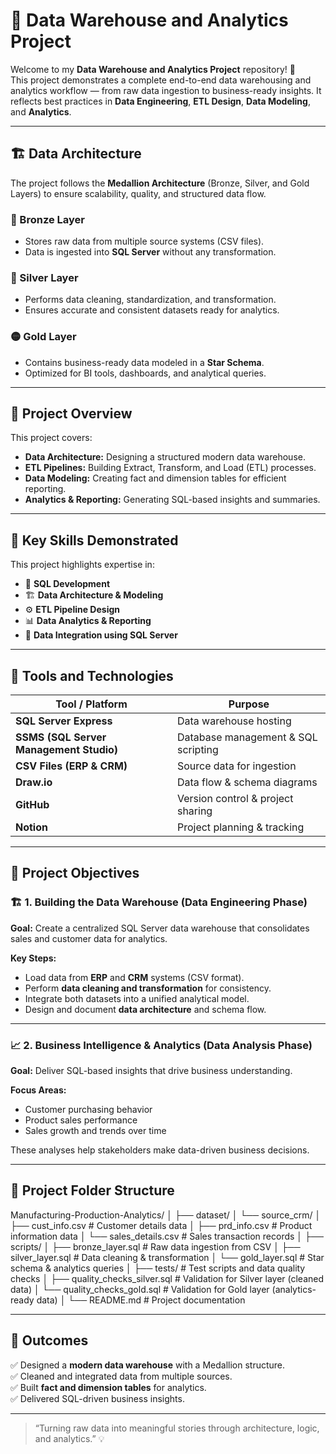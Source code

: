 # 🏢 Data Warehouse and Analytics Project  

Welcome to my **Data Warehouse and Analytics Project** repository! 🚀  
This project demonstrates a complete end-to-end data warehousing and analytics workflow — from raw data ingestion to business-ready insights. It reflects best practices in **Data Engineering**, **ETL Design**, **Data Modeling**, and **Analytics**.  

---

## 🏗️ Data Architecture  

The project follows the **Medallion Architecture** (Bronze, Silver, and Gold Layers) to ensure scalability, quality, and structured data flow.  

### 🔹 Bronze Layer  
- Stores raw data from multiple source systems (CSV files).  
- Data is ingested into **SQL Server** without any transformation.  

### 🔸 Silver Layer  
- Performs data cleaning, standardization, and transformation.  
- Ensures accurate and consistent datasets ready for analytics.  

### 🟡 Gold Layer  
- Contains business-ready data modeled in a **Star Schema**.  
- Optimized for BI tools, dashboards, and analytical queries.  

---

## 📘 Project Overview  

This project covers:  
- **Data Architecture:** Designing a structured modern data warehouse.  
- **ETL Pipelines:** Building Extract, Transform, and Load (ETL) processes.  
- **Data Modeling:** Creating fact and dimension tables for efficient reporting.  
- **Analytics & Reporting:** Generating SQL-based insights and summaries.  

---

## 🎯 Key Skills Demonstrated  

This project highlights expertise in:  
- 🧠 **SQL Development**  
- 🏗️ **Data Architecture & Modeling**  
- ⚙️ **ETL Pipeline Design**  
- 📊 **Data Analytics & Reporting**  
- 💾 **Data Integration using SQL Server**  

---

## 🧰 Tools and Technologies  

| Tool / Platform | Purpose |
|------------------|----------|
| **SQL Server Express** | Data warehouse hosting |
| **SSMS (SQL Server Management Studio)** | Database management & SQL scripting |
| **CSV Files (ERP & CRM)** | Source data for ingestion |
| **Draw.io** | Data flow & schema diagrams |
| **GitHub** | Version control & project sharing |
| **Notion** | Project planning & tracking |

---

## 🚀 Project Objectives  

### 🏗️ 1. Building the Data Warehouse (Data Engineering Phase)  
**Goal:** Create a centralized SQL Server data warehouse that consolidates sales and customer data for analytics.  

**Key Steps:**  
- Load data from **ERP** and **CRM** systems (CSV format).  
- Perform **data cleaning and transformation** for consistency.  
- Integrate both datasets into a unified analytical model.  
- Design and document **data architecture** and schema flow.  

---

### 📈 2. Business Intelligence & Analytics (Data Analysis Phase)  
**Goal:** Deliver SQL-based insights that drive business understanding.  

**Focus Areas:**  
- Customer purchasing behavior  
- Product sales performance  
- Sales growth and trends over time  

These analyses help stakeholders make data-driven business decisions.  

---

## 🧩 Project Folder Structure  
Manufacturing-Production-Analytics/
│
├── dataset/
│   └── source_crm/
│       ├── cust_info.csv              # Customer details data
│       ├── prd_info.csv               # Product information data
│       └── sales_details.csv          # Sales transaction records
│
├── scripts/
│   ├── bronze_layer.sql               # Raw data ingestion from CSV
│   ├── silver_layer.sql               # Data cleaning & transformation
│   └── gold_layer.sql                 # Star schema & analytics queries
│
├── tests/                             # Test scripts and data quality checks
│   ├── quality_checks_silver.sql      # Validation for Silver layer (cleaned data)
│   └── quality_checks_gold.sql        # Validation for Gold layer (analytics-ready data)
│
└── README.md                          # Project documentation



---

## 🌟 Outcomes  

✅ Designed a **modern data warehouse** with a Medallion structure.  
✅ Cleaned and integrated data from multiple sources.  
✅ Built **fact and dimension tables** for analytics.  
✅ Delivered SQL-driven business insights.  

---


> “Turning raw data into meaningful stories through architecture, logic, and analytics.” 💡  
